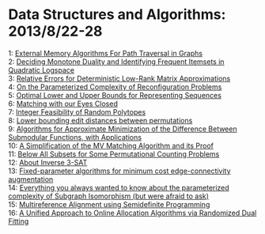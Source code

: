 # Data Structures and Algorithms: 2013/8/22-28  
1: [External Memory Algorithms For Path Traversal in Graphs](https://doi.org/10.48550/arXiv.1308.4469)  
2: [Deciding Monotone Duality and Identifying Frequent Itemsets in Quadratic  Logspace](https://doi.org/10.48550/arXiv.1212.1881)  
3: [Relative Errors for Deterministic Low-Rank Matrix Approximations](https://doi.org/10.48550/arXiv.1307.7454)  
4: [On the Parameterized Complexity of Reconfiguration Problems](https://doi.org/10.48550/arXiv.1308.2409)  
5: [Optimal Lower and Upper Bounds for Representing Sequences](https://doi.org/10.48550/arXiv.1111.2621)  
6: [Matching with our Eyes Closed](https://doi.org/10.48550/arXiv.1306.2988)  
7: [Integer Feasibility of Random Polytopes](https://doi.org/10.48550/arXiv.1111.4649)  
8: [Lower bounding edit distances between permutations](https://doi.org/10.48550/arXiv.1201.0365)  
9: [Algorithms for Approximate Minimization of the Difference Between  Submodular Functions, with Applications](https://doi.org/10.48550/arXiv.1207.0560)  
10: [A Simplification of the MV Matching Algorithm and its Proof](https://doi.org/10.48550/arXiv.1210.4594)  
11: [Below All Subsets for Some Permutational Counting Problems](https://doi.org/10.48550/arXiv.1211.0391)  
12: [About Inverse 3-SAT](https://doi.org/10.48550/arXiv.1303.4324)  
13: [Fixed-parameter algorithms for minimum cost edge-connectivity  augmentation](https://doi.org/10.48550/arXiv.1304.6593)  
14: [Everything you always wanted to know about the parameterized complexity  of Subgraph Isomorphism (but were afraid to ask)](https://doi.org/10.48550/arXiv.1307.2187)  
15: [Multireference Alignment using Semidefinite Programming](https://doi.org/10.48550/arXiv.1308.5256)  
16: [A Unified Approach to Online Allocation Algorithms via Randomized Dual  Fitting](https://doi.org/10.48550/arXiv.1308.5444)  